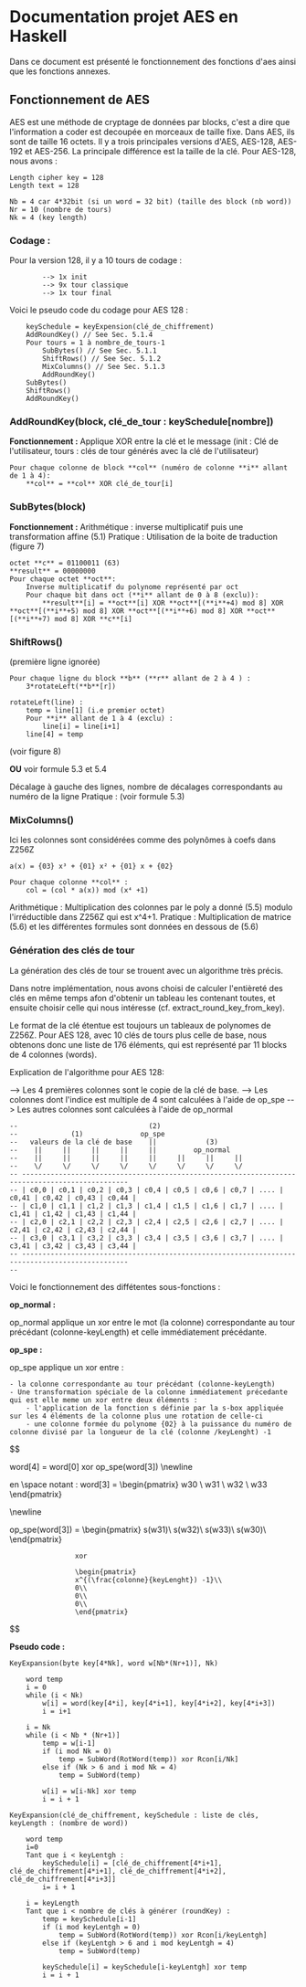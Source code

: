 

# Documentation projet AES en Haskell

Dans ce document est présenté le fonctionnement des fonctions d'aes ainsi que les fonctions annexes.





## Fonctionnement de AES


AES est une méthode de cryptage de données par blocks, c'est a dire que l'information a coder est decoupée en morceaux de taille fixe. Dans AES, ils sont de taille 16 octets. Il y a trois principales versions d'AES, AES-128, AES-192 et AES-256. La principale différence est la taille de la clé.
Pour AES-128, nous avons :
```
Length cipher key = 128
Length text = 128
```
```
Nb = 4 car 4*32bit (si un word = 32 bit) (taille des block (nb word))
Nr = 10 (nombre de tours)
Nk = 4 (key length)
```

### Codage :

Pour la version 128, il y a 10 tours de codage :

            --> 1x init
            --> 9x tour classique
            --> 1x tour final

Voici le pseudo code du codage pour AES 128 :

```Cipher(clé_de_chiffrement, block (128 bits))
    keySchedule = keyExpension(clé_de_chiffrement)
    AddRoundKey() // See Sec. 5.1.4
    Pour tours = 1 à nombre_de_tours-1
        SubBytes() // See Sec. 5.1.1
        ShiftRows() // See Sec. 5.1.2
        MixColumns() // See Sec. 5.1.3
        AddRoundKey()
    SubBytes()
    ShiftRows()
    AddRoundKey()
```


### AddRoundKey(block, clé_de_tour : keySchedule[nombre])


**Fonctionnement :** Applique XOR entre la clé et le message (init : Clé de l'utilisateur, tours : clés de tour générés avec la clé de l'utilisateur)


```
Pour chaque colonne de block **col** (numéro de colonne **i** allant de 1 à 4):
    **col** = **col** XOR clé_de_tour[i]
```

### SubBytes(block)

**Fonctionnement :**
Arithmétique : inverse multiplicatif puis une transformation affine (5.1)
Pratique : Utilisation de la boite de traduction (figure 7)

```
octet **c** = 01100011 (63)
**result** = 00000000
Pour chaque octet **oct**:
    Inverse multiplicatif du polynome représenté par oct
    Pour chaque bit dans oct (**i** allant de 0 à 8 (exclu)):
        **result**[i] = **oct**[i] XOR **oct**[(**i**+4) mod 8] XOR **oct**[(**i**+5) mod 8] XOR **oct**[(**i**+6) mod 8] XOR **oct**[(**i**+7) mod 8] XOR **c**[i]
```




### ShiftRows()

(première ligne ignorée)
```
Pour chaque ligne du block **b** (**r** allant de 2 à 4 ) :
    3*rotateLeft(**b**[r])

rotateLeft(line) :
    temp = line[1] (i.e premier octet)
    Pour **i** allant de 1 à 4 (exclu) :
        line[i] = line[i+1]
    line[4] = temp

```
(voir figure 8)

**OU** voir formule 5.3 et 5.4

Décalage à gauche des lignes, nombre de décalages correspondants au numéro de la ligne
Pratique : (voir formule 5.3)

### MixColumns()

Ici les colonnes sont considérées comme des polynômes à coefs dans Z256Z

```
a(x) = {03} x³ + {01} x² + {01} x + {02}

Pour chaque colonne **col** :
    col = (col * a(x)) mod (x⁴ +1)
```

Arithmétique : Multiplication des colonnes par le poly a donné (5.5) modulo l'irréductible dans Z256Z qui est x^4+1.
Pratique : Multiplication de matrice (5.6) et les différentes formules sont données en dessous de (5.6)

### Génération des clés de tour

La génération des clés de tour se trouent avec un algorithme très précis.

Dans notre implémentation, nous avons choisi de calculer l'entièreté des clés en même temps afon d'obtenir un tableau les contenant toutes, et ensuite choisir celle qui nous intéresse (cf. extract_round_key_from_key).

Le format de la clé étentue est toujours un tableaux de polynomes de Z256Z. Pour AES 128, avec 10 clés de tours plus celle de base, nous obtenons donc une liste de 176 éléments, qui est représenté par 11 blocks de 4 colonnes (words).

Explication de l'algorithme pour AES 128:

--> Les 4 premières colonnes sont le copie de la clé de base.
--> Les colonnes dont l'indice est multiple de 4 sont calculées à l'aide de op_spe
--> Les autres colonnes sont calculées à l'aide de op_normal

```
--                                (2)
--             (1)              op_spe
--   valeurs de la clé de base    ||            (3)
--    ||     ||     ||     ||     ||         op_normal
--    ||     ||     ||     ||     ||     ||     ||     ||
--    \/     \/     \/     \/     \/     \/     \/     \/
-- ------------------------------------------------------------------------------------------------
-- | c0,0 | c0,1 | c0,2 | c0,3 | c0,4 | c0,5 | c0,6 | c0,7 | .... | c0,41 | c0,42 | c0,43 | c0,44 |
-- | c1,0 | c1,1 | c1,2 | c1,3 | c1,4 | c1,5 | c1,6 | c1,7 | .... | c1,41 | c1,42 | c1,43 | c1,44 |
-- | c2,0 | c2,1 | c2,2 | c2,3 | c2,4 | c2,5 | c2,6 | c2,7 | .... | c2,41 | c2,42 | c2,43 | c2,44 |
-- | c3,0 | c3,1 | c3,2 | c3,3 | c3,4 | c3,5 | c3,6 | c3,7 | .... | c3,41 | c3,42 | c3,43 | c3,44 |
-- ------------------------------------------------------------------------------------------------
-- 
```

Voici le fonctionnement des diffétentes sous-fonctions :

**op_normal :**

op_normal applique un xor entre le mot (la colonne) correspondante au tour précédant (colonne-keyLength) et celle immédiatement précédante.

**op_spe :**

op_spe applique un xor entre :


    - la colonne correspondante au tour précédant (colonne-keyLength)
    - Une transformation spéciale de la colonne immédiatement précedante qui est elle meme un xor entre deux éléments :
        - l'application de la fonction s définie par la s-box appliquée sur les 4 éléments de la colonne plus une rotation de celle-ci
        - une colonne formée du polynome {02} à la puissance du numéro de colonne divisé par la longueur de la clé (colonne /keyLenght) -1




$$ 

word[4] = word[0] xor op_spe(word[3])
\newline

en \space notant : word[3] = \begin{pmatrix}
                                w30 \\
                                w31 \\
                                w32 \\
                                w33
                                \end{pmatrix}

\newline

op\_spe(word[3]) = \begin{pmatrix}
                    s(w31)\\
                    s(w32)\\
                    s(w33)\\
                    s(w30)\\
                    \end{pmatrix}

                    xor

                    \begin{pmatrix}
                    x^{(\frac{colonne}{keyLenght}) -1}\\
                    0\\
                    0\\
                    0\\
                    \end{pmatrix}

$$


**Pseudo code :**


```
KeyExpansion(byte key[4*Nk], word w[Nb*(Nr+1)], Nk)

    word temp
    i = 0
    while (i < Nk)
        w[i] = word(key[4*i], key[4*i+1], key[4*i+2], key[4*i+3])
        i = i+1

    i = Nk
    while (i < Nb * (Nr+1)]
        temp = w[i-1]
        if (i mod Nk = 0)
            temp = SubWord(RotWord(temp)) xor Rcon[i/Nk]
        else if (Nk > 6 and i mod Nk = 4)
            temp = SubWord(temp)

        w[i] = w[i-Nk] xor temp
        i = i + 1

KeyExpansion(clé_de_chiffrement, keySchedule : liste de clés, keyLength : (nombre de word))

    word temp
    i=0
    Tant que i < keyLentgh :
        keySchedule[i] = [clé_de_chiffrement[4*i+1], clé_de_chiffrement[4*i+1], clé_de_chiffrement[4*i+2], clé_de_chiffrement[4*i+3]]
        i= i + 1
    
    i = keyLength
    Tant que i < nombre de clés à générer (roundKey) :
        temp = keySchedule[i-1]
        if (i mod keyLentgh = 0)
            temp = SubWord(RotWord(temp)) xor Rcon[i/keyLentgh]
        else if (keyLentgh > 6 and i mod keyLentgh = 4)
            temp = SubWord(temp)

        keySchedule[i] = keySchedule[i-keyLentgh] xor temp
        i = i + 1

```